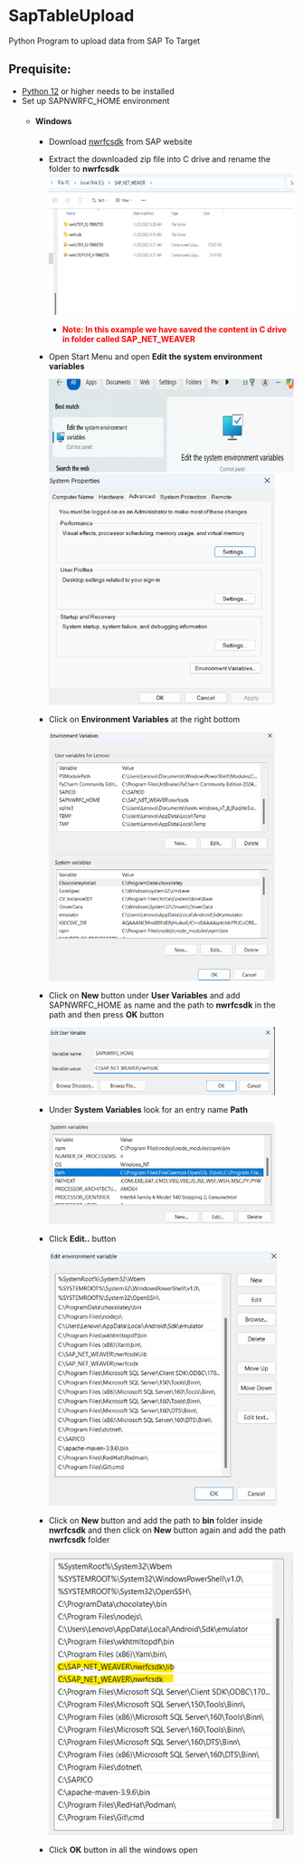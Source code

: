 # SapTableUpload
Python Program to upload data from SAP To Target

## Prequisite:
* [Python 12](https://www.python.org/downloads/) or higher needs to be installed
* Set up SAPNWRFC_HOME environment
  * #### Windows
    * Download [nwrfcsdk](https://support.sap.com/en/product/connectors/nwrfcsdk.html) from SAP website
    * Extract the downloaded zip file into C drive and rename the folder to **nwrfcsdk**
      <img height="250" src="readmeimages\image_nwrfcsdk_1.png" width="600"/>
      
      * <span style="color:red">**Note: In this example we have saved the content in C drive in folder 
        called SAP_NET_WEAVER**</span>
    * Open Start Menu and open **Edit the system environment variables**
    
      <img alt="Edit the system environment variables" width ="600" height="165" src="readmeimages/image_nwrfcsdk_2.png"/>
      
      <img alt="Edit the system environment variables" width ="400" height="408" src="readmeimages/image_nwrfcsdk_3.png"/>
    * Click on **Environment Variables** at the right bottom
    
      <img alt="Edit the system environment variables" width ="400" height="440" src="readmeimages/image_nwrfcsdk_4.png"/>
    * Click on **New** button under **User Variables** and add SAPNWRFC_HOME as name and the path to **nwrfcsdk** in
      the path and then press **OK** button 
    
      <img alt="Edit the system environment variables" width ="400" height="120" src="readmeimages/image_nwrfcsdk_5.png"/>
    * Under **System Variables** look for an entry name **Path**
      
      <img alt="Edit the system environment variables" width ="400" height="180" src="readmeimages/image_nwrfcsdk_6.png"/>
    * Click **Edit..** button

      <img alt="Edit the system environment variables" height="450" src="readmeimages/image_nwrfcsdk_7.png"/>
    * Click on **New** button and add the path to **bin** folder inside **nwrfcsdk** and then click on
      **New** button again and add the path **nwrfcsdk** folder
      
      <img alt="Edit the system environment variables" height="500" src="readmeimages/image_nwrfcsdk_8.png"/>
    * Click **OK** button in all the windows open
    
    


